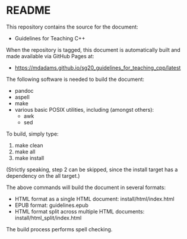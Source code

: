 README
======

This repository contains the source for the document:

  - Guidelines for Teaching C++

When the repository is tagged, this document is automatically built
and made available via GitHub Pages at:

  - https://mdadams.github.io/sg20_guidelines_for_teaching_cpp/latest

The following software is needed to build the document:

  - pandoc
  - aspell
  - make
  - various basic POSIX utilities, including (amongst others):
      - awk
      - sed

To build, simply type:

  1. make clean
  2. make all
  3. make install

(Strictly speaking, step 2 can be skipped, since the install target
has a dependency on the all target.)

The above commands will build the document in several formats:

  - HTML format as a single HTML document:
    install/html/index.html
  - EPUB format:
    guidelines.epub
  - HTML format split across multiple HTML documents:
    install/html_split/index.html

The build process performs spell checking.
